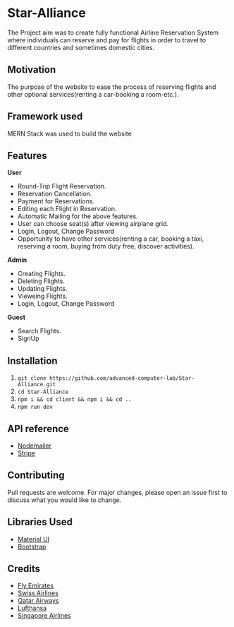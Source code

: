 

# Star-Alliance
The Project aim was to create fully functional Airline Reservation System where individuals can reserve and pay for flights in order to travel to different countries and sometimes domestic cities.

## Motivation
The purpose of the website to ease the process of reserving flights and other optional services(renting a car-booking a room-etc.).

## Framework used
MERN Stack was used to build the website

## Features
**User**
- Round-Trip Flight Reservation.
- Reservation Cancellation.
- Payment for Reservations.
- Editing each Flight in Reservation.
- Automatic Mailing for the above features.
- User can choose seat(s) after viewing airplane grid.
- Login, Logout, Change Password 
- Opportunity to have other services(renting a car, booking a taxi, reserving a room, buying from duty free, discover activities).
 

**Admin**
- Creating Flights.
- Deleting Flights.
- Updating Flights.
- Vieweing Flights.
- Login, Logout, Change Password 


**Guest**
- Search Flights.
- SignUp

## Installation
  1. `git clone https://github.com/advanced-computer-lab/Star-Alliance.git`
  2. `cd Star-Alliance`
  3. `npm i && cd client && npm i && cd ..`
  3. `npm run dev`

## API reference
- [Nodemailer](https://www.npmjs.com/package/nodemailer)
- [Stripe](https://www.npmjs.com/package/stripe)

## Contributing
Pull requests are welcome. For major changes, please open an issue first to discuss what you would like to change.


## Libraries Used 
- [Material UI](https://mui.com/getting-started/usage/)
- [Bootstrap](https://react-bootstrap.github.io/)


## Credits
- [Fly Emirates](https://www.emirates.com/eg/english/)
- [Swiss Airlines](https://www.swiss.com/eg/en/homepage)
- [Qatar Airways](https://www.qatarairways.com/en-eg/homepage.html)
- [Lufthansa](https://www.lufthansa.com/eg/en/homepage)
- [Singapore Airlines](https://www.singaporeair.com/en_UK/sg/home#/book/bookflight)
